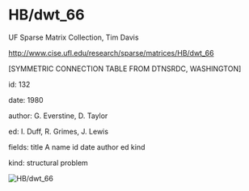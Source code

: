 # HB/dwt_66

 UF Sparse Matrix Collection, Tim Davis

 http://www.cise.ufl.edu/research/sparse/matrices/HB/dwt_66

 [SYMMETRIC CONNECTION TABLE FROM DTNSRDC, WASHINGTON]

 id: 132

 date: 1980

 author: G. Everstine, D. Taylor

 ed: I. Duff, R. Grimes, J. Lewis

 fields: title A name id date author ed kind

 kind: structural problem

![HB/dwt_66](http://www2.research.att.com/~yifanhu/GALLERY/GRAPHS/GIF_SMALL/HB@dwt_66.gif)